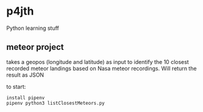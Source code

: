 # p4jth
Python learning stuff

## meteor project
takes a geopos (longitude and latitude) as input to identify the 10 closest recorded meteor landings based on Nasa meteor recordings. Will return the result as JSON

to start:
```
install pipenv
pipenv python3 listClosestMeteors.py
```

